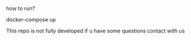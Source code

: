 how to run? 

docker-compose up


This repo is not fully developed if u have some questions contact with us
